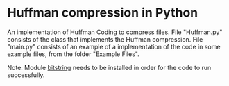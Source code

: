 # Huffman compression in Python

An implementation of Huffman Coding to compress files. File "Huffman.<span></span>py" consists of the class that implements the Huffman compression. File "main.<span></span>py" consists of an example of a implementation of the code in some example files, from the folder "Example Files".

Note: Module [bitstring](https://bitstring.readthedocs.io/en/latest/) needs to be installed in order for the code to run successfully.
